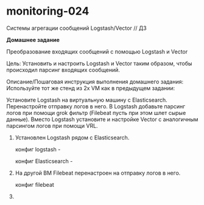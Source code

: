 # monitoring-024
Системы агрегации сообщений Logstash/Vector // ДЗ

**Домашнее задание**

Преобразование входящих сообщений с помощью Logstash и Vector

Цель:
Установить и настроить Logstash и Vector таким образом, чтобы происходил парсинг входящих сообщений.


Описание/Пошаговая инструкция выполнения домашнего задания:
Используйте тот же стенд из 2х VM как в предыдущем задании:

Установите Logstash на виртуальную машину с Elasticsearch. Перенастройте отправку логов в него. В Logstash добавьте парсинг логов при помощи grok фильтр (Filebeat пусть при этом шлет сырые данные).
Вместо Logstash установите и настройке Vector с аналогичным парсингом логов при помощи VRL.


1. Установлен Logstash рядом с Elasticsearch.

   конфиг logstash -

   конфиг Elasticsearch -

3. На другой ВМ Filebeat перенастроен на отправку логов в него.

   конфиг filebeat

5. 
